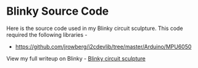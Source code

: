 # Blinky Source Code
Here is the source code used in my Blinky circuit sculpture. 
This code required the following libraries - 
 - https://github.com/jrowberg/i2cdevlib/tree/master/Arduino/MPU6050

View my full writeup on Blinky - 
[Blinky circuit sculpture](https://harrisonbroadbent.com/electronics/blinky)

